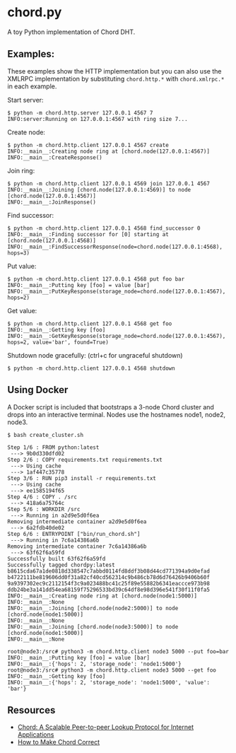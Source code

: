 # chord.py
A toy Python implementation of Chord DHT.

## Examples:
These examples show the HTTP implementation but you can also use the XMLRPC
implementation by substituting `chord.http.*` with `chord.xmlrpc.*` in each
example.

Start server:
```
$ python -m chord.http.server 127.0.0.1 4567 7
INFO:server:Running on 127.0.0.1:4567 with ring size 7...
```

Create node:
```
$ python -m chord.http.client 127.0.0.1 4567 create
INFO:__main__:Creating node ring at [chord.node(127.0.0.1:4567)]
INFO:__main__:CreateResponse()
```

Join ring:
```
$ python -m chord.http.client 127.0.0.1 4569 join 127.0.0.1 4567
INFO:__main__:Joining [chord.node(127.0.0.1:4569)] to node [chord.node(127.0.0.1:4567)]
INFO:__main__:JoinResponse()
```

Find successor:
```
$ python -m chord.http.client 127.0.0.1 4568 find_successor 0
INFO:__main__:Finding successor for [0] starting at [chord.node(127.0.0.1:4568)]
INFO:__main__:FindSuccessorResponse(node=chord.node(127.0.0.1:4568), hops=3)
```

Put value:
```
$ python -m chord.http.client 127.0.0.1 4568 put foo bar
INFO:__main__:Putting key [foo] = value [bar]
INFO:__main__:PutKeyResponse(storage_node=chord.node(127.0.0.1:4567), hops=2)
```

Get value:
```
$ python -m chord.http.client 127.0.0.1 4568 get foo
INFO:__main__:Getting key [foo]
INFO:__main__:GetKeyResponse(storage_node=chord.node(127.0.0.1:4567), hops=2, value='bar', found=True)
```

Shutdown node gracefully: (ctrl+c for ungraceful shutdown)
```
$ python -m chord.http.client 127.0.0.1 4568 shutdown
```

## Using Docker
A Docker script is included that bootstraps a 3-node Chord cluster and drops
into an interactive terminal. Nodes use the hostnames node1, node2, node3.

```
$ bash create_cluster.sh

Step 1/6 : FROM python:latest
 ---> 9b0d330dfd02
Step 2/6 : COPY requirements.txt requirements.txt
 ---> Using cache
 ---> 1af447c35778
Step 3/6 : RUN pip3 install -r requirements.txt
 ---> Using cache
 ---> ee1585194f65
Step 4/6 : COPY . /src
 ---> 418a6a75764c
Step 5/6 : WORKDIR /src
 ---> Running in a2d9e5d0f6ea
Removing intermediate container a2d9e5d0f6ea
 ---> 6a2fdb40de02
Step 6/6 : ENTRYPOINT ["bin/run_chord.sh"]
 ---> Running in 7c6a14386a6b
Removing intermediate container 7c6a14386a6b
 ---> 63f62f6a59fd
Successfully built 63f62f6a59fd
Successfully tagged chordpy:latest
b8615cda67a1de0818d338547c7abbd0114fd8ddf3b08d44cd771394a9d0efad
b4722111be819606dd0f31a82cf40cd562314c9b486cb78d6d76426b9406b60f
9a9397302ec9c2112154f3c9a023488bc41c25f89e55882b6341eaccce973b98
ddb24be3a141dd54ea68159f75296533bd39c64df8e98d396e541f30f11f0fa5
INFO:__main__:Creating node ring at [chord.node(node1:5000)]
INFO:__main__:None
INFO:__main__:Joining [chord.node(node2:5000)] to node [chord.node(node1:5000)]
INFO:__main__:None
INFO:__main__:Joining [chord.node(node3:5000)] to node [chord.node(node1:5000)]
INFO:__main__:None

root@node3:/src# python3 -m chord.http.client node3 5000 --put foo=bar
INFO:__main__:Putting key [foo] = value [bar]
INFO:__main__:{'hops': 2, 'storage_node': 'node1:5000'}
root@node3:/src# python3 -m chord.http.client node3 5000 --get foo
INFO:__main__:Getting key [foo]
INFO:__main__:{'hops': 2, 'storage_node': 'node1:5000', 'value': 'bar'}
```

## Resources
* [Chord: A Scalable Peer-to-peer Lookup Protocol for Internet Applications](https://pdos.csail.mit.edu/papers/ton:chord/paper-ton.pdf)
* [How to Make Chord Correct](https://arxiv.org/pdf/1502.06461.pdf)
